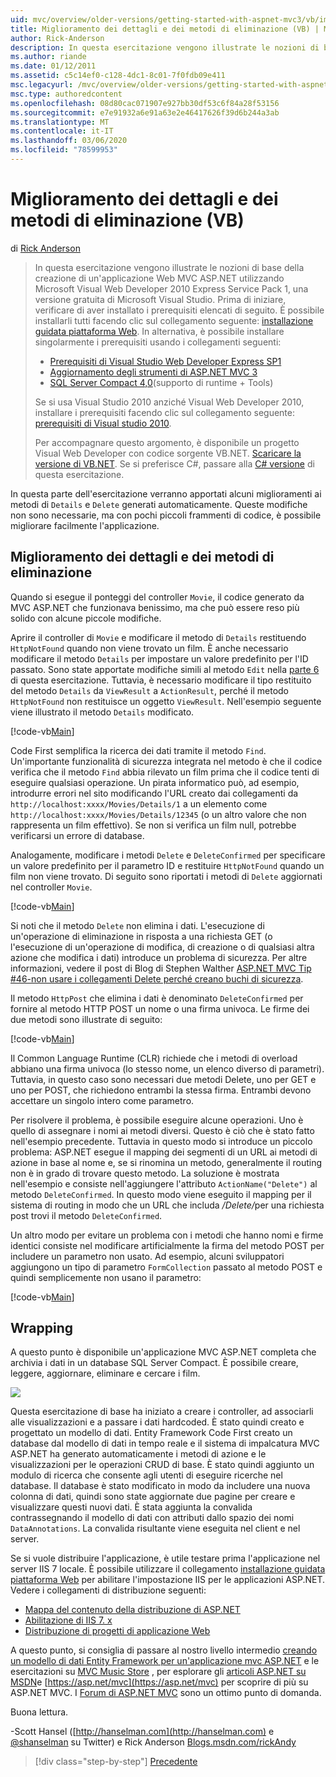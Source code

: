 ```yaml
---
uid: mvc/overview/older-versions/getting-started-with-aspnet-mvc3/vb/improving-the-details-and-delete-methods
title: Miglioramento dei dettagli e dei metodi di eliminazione (VB) | Microsoft Docs
author: Rick-Anderson
description: In questa esercitazione vengono illustrate le nozioni di base della creazione di un'applicazione Web MVC ASP.NET utilizzando Microsoft Visual Web Developer 2010 Express Service Pack 1, ovvero...
ms.author: riande
ms.date: 01/12/2011
ms.assetid: c5c14ef0-c128-4dc1-8c01-7f0fdb09e411
msc.legacyurl: /mvc/overview/older-versions/getting-started-with-aspnet-mvc3/vb/improving-the-details-and-delete-methods
msc.type: authoredcontent
ms.openlocfilehash: 08d80cac071907e927bb30df53c6f84a28f53156
ms.sourcegitcommit: e7e91932a6e91a63e2e46417626f39d6b244a3ab
ms.translationtype: MT
ms.contentlocale: it-IT
ms.lasthandoff: 03/06/2020
ms.locfileid: "78599953"
---
```

# <a name="improving-the-details-and-delete-methods-vb"></a>Miglioramento dei dettagli e dei metodi di eliminazione (VB)

di [Rick Anderson](https://twitter.com/RickAndMSFT)

> In questa esercitazione vengono illustrate le nozioni di base della creazione di un'applicazione Web MVC ASP.NET utilizzando Microsoft Visual Web Developer 2010 Express Service Pack 1, una versione gratuita di Microsoft Visual Studio. Prima di iniziare, verificare di aver installato i prerequisiti elencati di seguito. È possibile installarli tutti facendo clic sul collegamento seguente: [installazione guidata piattaforma Web](https://www.microsoft.com/web/gallery/install.aspx?appid=VWD2010SP1Pack). In alternativa, è possibile installare singolarmente i prerequisiti usando i collegamenti seguenti:
> 
> - [Prerequisiti di Visual Studio Web Developer Express SP1](https://www.microsoft.com/web/gallery/install.aspx?appid=VWD2010SP1Pack)
> - [Aggiornamento degli strumenti di ASP.NET MVC 3](https://www.microsoft.com/web/gallery/install.aspx?appsxml=&amp;appid=MVC3)
> - [SQL Server Compact 4,0](https://www.microsoft.com/web/gallery/install.aspx?appid=SQLCE;SQLCEVSTools_4_0)(supporto di runtime + Tools)
> 
> Se si usa Visual Studio 2010 anziché Visual Web Developer 2010, installare i prerequisiti facendo clic sul collegamento seguente: [prerequisiti di Visual studio 2010](https://www.microsoft.com/web/gallery/install.aspx?appsxml=&amp;appid=VS2010SP1Pack).
> 
> Per accompagnare questo argomento, è disponibile un progetto Visual Web Developer con codice sorgente VB.NET. [Scaricare la versione di VB.NET](https://code.msdn.microsoft.com/Introduction-to-MVC-3-10d1b098). Se si preferisce C#, passare alla [ C# versione](../cs/improving-the-details-and-delete-methods.md) di questa esercitazione.

In questa parte dell'esercitazione verranno apportati alcuni miglioramenti ai metodi di `Details` e `Delete` generati automaticamente. Queste modifiche non sono necessarie, ma con pochi piccoli frammenti di codice, è possibile migliorare facilmente l'applicazione.

## <a name="improving-the-details-and-delete-methods"></a>Miglioramento dei dettagli e dei metodi di eliminazione

Quando si esegue il ponteggi del controller `Movie`, il codice generato da MVC ASP.NET che funzionava benissimo, ma che può essere reso più solido con alcune piccole modifiche.

Aprire il controller di `Movie` e modificare il metodo di `Details` restituendo `HttpNotFound` quando non viene trovato un film. È anche necessario modificare il metodo `Details` per impostare un valore predefinito per l'ID passato. Sono state apportate modifiche simili al metodo `Edit` nella [parte 6](examining-the-edit-methods-and-edit-view.md) di questa esercitazione. Tuttavia, è necessario modificare il tipo restituito del metodo `Details` da `ViewResult` a `ActionResult`, perché il metodo `HttpNotFound` non restituisce un oggetto `ViewResult`. Nell'esempio seguente viene illustrato il metodo `Details` modificato.

[!code-vb[Main](improving-the-details-and-delete-methods/samples/sample1.vb)]

Code First semplifica la ricerca dei dati tramite il metodo `Find`. Un'importante funzionalità di sicurezza integrata nel metodo è che il codice verifica che il metodo `Find` abbia rilevato un film prima che il codice tenti di eseguire qualsiasi operazione. Un pirata informatico può, ad esempio, introdurre errori nel sito modificando l'URL creato dai collegamenti da `http://localhost:xxxx/Movies/Details/1` a un elemento come `http://localhost:xxxx/Movies/Details/12345` (o un altro valore che non rappresenta un film effettivo). Se non si verifica un film null, potrebbe verificarsi un errore di database.

Analogamente, modificare i metodi `Delete` e `DeleteConfirmed` per specificare un valore predefinito per il parametro ID e restituire `HttpNotFound` quando un film non viene trovato. Di seguito sono riportati i metodi di `Delete` aggiornati nel controller `Movie`.

[!code-vb[Main](improving-the-details-and-delete-methods/samples/sample2.vb)]

Si noti che il metodo `Delete` non elimina i dati. L'esecuzione di un'operazione di eliminazione in risposta a una richiesta GET (o l'esecuzione di un'operazione di modifica, di creazione o di qualsiasi altra azione che modifica i dati) introduce un problema di sicurezza. Per altre informazioni, vedere il post di Blog di Stephen Walther [ASP.NET MVC Tip #46-non usare i collegamenti Delete perché creano buchi di sicurezza](http://stephenwalther.com/blog/archive/2009/01/21/asp.net-mvc-tip-46-ndash-donrsquot-use-delete-links-because.aspx).

Il metodo `HttpPost` che elimina i dati è denominato `DeleteConfirmed` per fornire al metodo HTTP POST un nome o una firma univoca. Le firme dei due metodi sono illustrate di seguito:

[!code-vb[Main](improving-the-details-and-delete-methods/samples/sample3.vb)]

Il Common Language Runtime (CLR) richiede che i metodi di overload abbiano una firma univoca (lo stesso nome, un elenco diverso di parametri). Tuttavia, in questo caso sono necessari due metodi Delete, uno per GET e uno per POST, che richiedono entrambi la stessa firma. Entrambi devono accettare un singolo intero come parametro.

Per risolvere il problema, è possibile eseguire alcune operazioni. Uno è quello di assegnare i nomi ai metodi diversi. Questo è ciò che è stato fatto nell'esempio precedente. Tuttavia in questo modo si introduce un piccolo problema: ASP.NET esegue il mapping dei segmenti di un URL ai metodi di azione in base al nome e, se si rinomina un metodo, generalmente il routing non è in grado di trovare questo metodo. La soluzione è mostrata nell'esempio e consiste nell'aggiungere l'attributo `ActionName("Delete")` al metodo `DeleteConfirmed`. In questo modo viene eseguito il mapping per il sistema di routing in modo che un URL che includa <em>/Delete/</em>per una richiesta post trovi il metodo `DeleteConfirmed`.

Un altro modo per evitare un problema con i metodi che hanno nomi e firme identici consiste nel modificare artificialmente la firma del metodo POST per includere un parametro non usato. Ad esempio, alcuni sviluppatori aggiungono un tipo di parametro `FormCollection` passato al metodo POST e quindi semplicemente non usano il parametro:

[!code-vb[Main](improving-the-details-and-delete-methods/samples/sample4.vb)]

## <a name="wrapping-up"></a>Wrapping

A questo punto è disponibile un'applicazione MVC ASP.NET completa che archivia i dati in un database SQL Server Compact. È possibile creare, leggere, aggiornare, eliminare e cercare i film.

![](improving-the-details-and-delete-methods/_static/image1.png)

Questa esercitazione di base ha iniziato a creare i controller, ad associarli alle visualizzazioni e a passare i dati hardcoded. È stato quindi creato e progettato un modello di dati. Entity Framework Code First creato un database dal modello di dati in tempo reale e il sistema di impalcatura MVC ASP.NET ha generato automaticamente i metodi di azione e le visualizzazioni per le operazioni CRUD di base. È stato quindi aggiunto un modulo di ricerca che consente agli utenti di eseguire ricerche nel database. Il database è stato modificato in modo da includere una nuova colonna di dati, quindi sono state aggiornate due pagine per creare e visualizzare questi nuovi dati. È stata aggiunta la convalida contrassegnando il modello di dati con attributi dallo spazio dei nomi `DataAnnotations`. La convalida risultante viene eseguita nel client e nel server.

Se si vuole distribuire l'applicazione, è utile testare prima l'applicazione nel server IIS 7 locale. È possibile utilizzare il collegamento [installazione guidata piattaforma Web](https://www.microsoft.com/web/gallery/install.aspx?appsxml=&amp;appid=ASPNET;) per abilitare l'impostazione IIS per le applicazioni ASP.NET. Vedere i collegamenti di distribuzione seguenti:

- [Mappa del contenuto della distribuzione di ASP.NET](https://msdn.microsoft.com/library/dd394698.aspx)
- [Abilitazione di IIS 7. x](https://blogs.msdn.com/b/rickandy/archive/2011/03/14/enabling-iis-7-x-on-windows-7-vista-sp1-windows-2008-windows-2008-r2.aspx)
- [Distribuzione di progetti di applicazione Web](https://msdn.microsoft.com/library/dd394698.aspx)

A questo punto, si consiglia di passare al nostro livello intermedio [creando un modello di dati Entity Framework per un'applicazione mvc ASP.NET](../../../getting-started/getting-started-with-ef-using-mvc/creating-an-entity-framework-data-model-for-an-asp-net-mvc-application.md) e le esercitazioni su [MVC Music Store](../../mvc-music-store/mvc-music-store-part-1.md) , per esplorare gli [articoli ASP.NET su MSDN](https://msdn.microsoft.com/library/gg416514(VS.98).aspx)e [https://asp.net/mvc](https://asp.net/mvc) per scoprire di più su ASP.NET MVC. I [Forum di ASP.NET MVC](https://forums.asp.net/1146.aspx) sono un ottimo punto di domanda.

Buona lettura.

-Scott Hansel ([http://hanselman.com](http://hanselman.com) e [@shanselman](http://twitter.com/shanselman) su Twitter) e Rick Anderson [Blogs.msdn.com/rickAndy](https://blogs.msdn.com/rickAndy)

> [!div class="step-by-step"]
> [Precedente](adding-validation-to-the-model.md)
